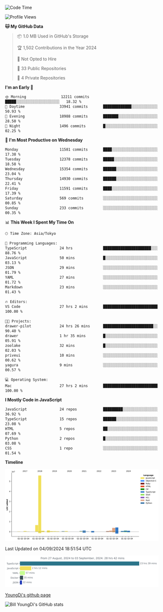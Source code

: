 <!--START_SECTION:waka-->
![Code Time](http://img.shields.io/badge/Code%20Time-923%20hrs%2046%20mins-blue)

![Profile Views](http://img.shields.io/badge/Profile%20Views-0-blue)

**🐱 My GitHub Data** 

> 📦 1.0 MB Used in GitHub's Storage 
 > 
> 🏆 1,502 Contributions in the Year 2024
 > 
> 🚫 Not Opted to Hire
 > 
> 📜 33 Public Repositories 
 > 
> 🔑 4 Private Repositories 
 > 
**I'm an Early 🐤** 

```text
🌞 Morning                12211 commits       █████░░░░░░░░░░░░░░░░░░░░   18.32 % 
🌆 Daytime                33941 commits       █████████████░░░░░░░░░░░░   50.93 % 
🌃 Evening                18988 commits       ███████░░░░░░░░░░░░░░░░░░   28.50 % 
🌙 Night                  1496 commits        █░░░░░░░░░░░░░░░░░░░░░░░░   02.25 % 
```
📅 **I'm Most Productive on Wednesday** 

```text
Monday                   11581 commits       ████░░░░░░░░░░░░░░░░░░░░░   17.38 % 
Tuesday                  12378 commits       █████░░░░░░░░░░░░░░░░░░░░   18.58 % 
Wednesday                15354 commits       ██████░░░░░░░░░░░░░░░░░░░   23.04 % 
Thursday                 14930 commits       ██████░░░░░░░░░░░░░░░░░░░   22.41 % 
Friday                   11591 commits       ████░░░░░░░░░░░░░░░░░░░░░   17.39 % 
Saturday                 569 commits         ░░░░░░░░░░░░░░░░░░░░░░░░░   00.85 % 
Sunday                   233 commits         ░░░░░░░░░░░░░░░░░░░░░░░░░   00.35 % 
```


📊 **This Week I Spent My Time On** 

```text
🕑︎ Time Zone: Asia/Tokyo

💬 Programming Languages: 
TypeScript               24 hrs              ██████████████████████░░░   88.76 % 
JavaScript               50 mins             █░░░░░░░░░░░░░░░░░░░░░░░░   03.13 % 
JSON                     29 mins             ░░░░░░░░░░░░░░░░░░░░░░░░░   01.79 % 
YAML                     27 mins             ░░░░░░░░░░░░░░░░░░░░░░░░░   01.72 % 
Markdown                 23 mins             ░░░░░░░░░░░░░░░░░░░░░░░░░   01.43 % 

🔥 Editors: 
VS Code                  27 hrs 2 mins       █████████████████████████   100.00 % 

🐱‍💻 Projects: 
drawer-pilot             24 hrs 26 mins      ███████████████████████░░   90.40 % 
drawer                   1 hr 35 mins        █░░░░░░░░░░░░░░░░░░░░░░░░   05.91 % 
zoolake                  32 mins             █░░░░░░░░░░░░░░░░░░░░░░░░   02.03 % 
priveui                  10 mins             ░░░░░░░░░░░░░░░░░░░░░░░░░   00.62 % 
yagura                   9 mins              ░░░░░░░░░░░░░░░░░░░░░░░░░   00.57 % 

💻 Operating System: 
Mac                      27 hrs 2 mins       █████████████████████████   100.00 % 
```

**I Mostly Code in JavaScript** 

```text
JavaScript               24 repos            █████████░░░░░░░░░░░░░░░░   36.92 % 
TypeScript               15 repos            ██████░░░░░░░░░░░░░░░░░░░   23.08 % 
HTML                     5 repos             ██░░░░░░░░░░░░░░░░░░░░░░░   07.69 % 
Python                   2 repos             █░░░░░░░░░░░░░░░░░░░░░░░░   03.08 % 
CSS                      1 repo              ░░░░░░░░░░░░░░░░░░░░░░░░░   01.54 % 
```



**Timeline**

![Lines of Code chart](https://raw.githubusercontent.com/Youngdi/Youngdi/master/assets/bar_graph.png)


 Last Updated on 04/09/2024 18:51:54 UTC
<!--END_SECTION:waka-->

![wakatime](./images/stat.svg)

[YoungDi's github page](https://youngdi.github.io)

![Bill YoungDi's GitHub stats](https://github-readme-stats.vercel.app/api?username=youngdi&count_private=true&show_icons=true)
